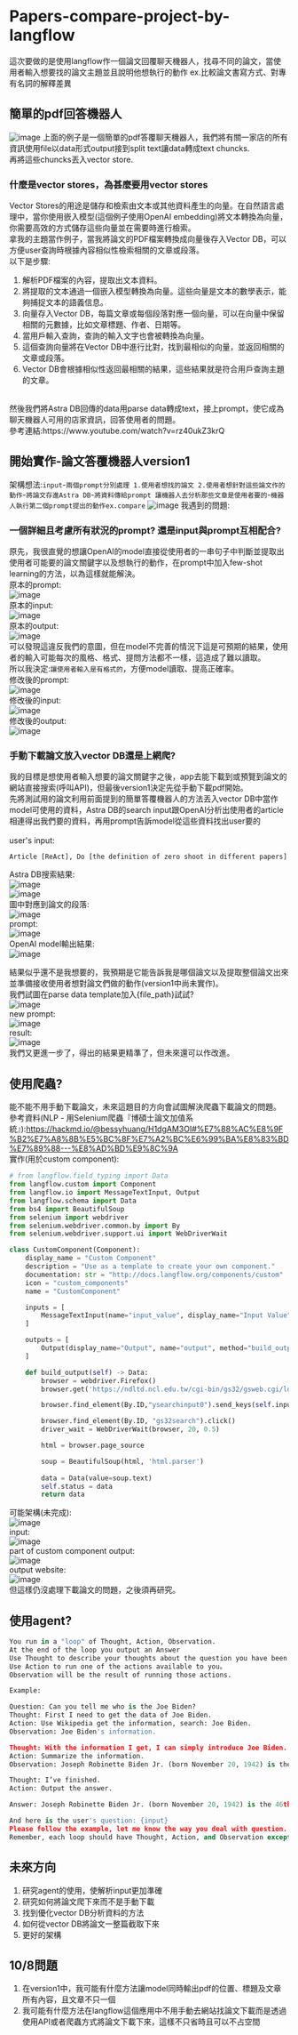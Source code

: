 # Papers-compare-project-by-langflow
這次要做的是使用langflow作一個論文回覆聊天機器人，找尋不同的論文，當使用者輸入想要找的論文主題並且說明他想執行的動作 ex.比較論文書寫方式、對專有名詞的解釋差異 <br>
## 簡單的pdf回答機器人
![image](https://github.com/yanyoulin/papers-compare-project-by-langflow/blob/main/langflow_project_pics/simple_pdf.png)
上面的例子是一個簡單的pdf答覆聊天機器人，我們將有關一家店的所有資訊使用file以data形式output接到split text讓data轉成text chuncks. <br>
再將這些chuncks丟入vector store. <br>
### 什麼是vector stores，為甚麼要用vector stores
Vector Stores的用途是儲存和檢索由文本或其他資料產生的向量。在自然語言處理中，當你使用嵌入模型(這個例子使用OpenAI embedding)將文本轉換為向量，你需要高效的方式儲存這些向量並在需要時進行檢索。<br>
拿我的主題當作例子，當我將論文的PDF檔案轉換成向量後存入Vector DB，可以方便user查詢時根據內容相似性檢索相關的文章或段落。 <br>
以下是步驟:<br>
1. 解析PDF檔案的內容，提取出文本資料。
2. 將提取的文本通過一個嵌入模型轉換為向量。這些向量是文本的數學表示，能夠捕捉文本的語義信息。
3. 向量存入Vector DB，每篇文章或每個段落對應一個向量，可以在向量中保留相關的元數據，比如文章標題、作者、日期等。
4. 當用戶輸入查詢，查詢的輸入文字也會被轉換為向量。
5. 這個查詢向量將在Vector DB中進行比對，找到最相似的向量，並返回相關的文章或段落。
6. Vector DB會根據相似性返回最相關的結果，這些結果就是符合用戶查詢主題的文章。
<br>
然後我們將Astra DB回傳的data用parse data轉成text，接上prompt，使它成為聊天機器人可用的店家資訊，回答使用者的問題。<br>
參考連結:https://www.youtube.com/watch?v=rz40ukZ3krQ <br>

## 開始實作-論文答覆機器人version1
架構想法:`input`-`兩個prompt分別處理 1.使用者想找的論文 2.使用者想針對這些論文作的動作`-`將論文存進Astra DB`-`將資料傳給prompt 讓機器人去分析那些文章是使用者要的`-`機器人執行第二個prompt提出的動作ex.compare`
![image](https://github.com/yanyoulin/papers-compare-project-by-langflow/blob/main/langflow_project_pics/project_ver1.png)
我遇到的問題: <br>
### 一個詳細且考慮所有狀況的prompt? 還是input與prompt互相配合?
原先，我很直覺的想讓OpenAI的model直接從使用者的一串句子中判斷並提取出使用者可能要的論文關鍵字以及想執行的動作，在prompt中加入few-shot learning的方法，以為這樣就能解決。<br>
原本的prompt:<br>
![image](https://github.com/yanyoulin/papers-compare-project-by-langflow/blob/main/langflow_project_pics/poor_prompt.png) <br>
原本的input:<br>
![image](https://github.com/yanyoulin/papers-compare-project-by-langflow/blob/main/langflow_project_pics/poor_input.png) <br>
原本的output:<br>
![image](https://github.com/yanyoulin/papers-compare-project-by-langflow/blob/main/langflow_project_pics/poor_output.png) <br>
可以發現這違反我們的意圖，但在model不完善的情況下這是可預期的結果，使用者的輸入可能每次的風格、格式、提問方法都不一樣，這造成了難以讀取。<br>
所以我決定:`讓使用者輸入是有格式的`，方便model讀取、提高正確率。<br>
修改後的prompt:<br>
![image](https://github.com/yanyoulin/papers-compare-project-by-langflow/blob/main/langflow_project_pics/promote_prompt.png) <br>
修改後的input:<br>
![image](https://github.com/yanyoulin/papers-compare-project-by-langflow/blob/main/langflow_project_pics/promote_input.png) <br>
修改後的output:<br>
![image](https://github.com/yanyoulin/papers-compare-project-by-langflow/blob/main/langflow_project_pics/promote_output.png) <br>
### 手動下載論文放入vector DB還是上網爬?
我的目標是想使用者輸入想要的論文關鍵字之後，app去能下載到或預覽到論文的網站直接搜索(呼叫API)，但最後version1決定先從手動下載pdf開始。<br>
先將測試用的論文利用前面提到的簡單答覆機器人的方法丟入vector DB中當作model可使用的資料，Astra DB的search input跟OpenAI分析出使用者的article相連得出我們要的資料，再用prompt告訴model從這些資料找出user要的<br>
<br>
user's input:<br>
```
Article [ReAct], Do [the definition of zero shoot in different papers]
```
Astra DB搜索結果:<br>
![image](https://github.com/yanyoulin/papers-compare-project-by-langflow/blob/main/langflow_project_pics/ver1_component_output.png) <br>
![image](https://github.com/yanyoulin/papers-compare-project-by-langflow/blob/main/langflow_project_pics/ver1_component_text.png) <br>
圖中對應到論文的段落:<br>
![image](https://github.com/yanyoulin/papers-compare-project-by-langflow/blob/main/langflow_project_pics/ver1_pdf_result.png) <br>
prompt:<br>
![image](https://github.com/yanyoulin/papers-compare-project-by-langflow/blob/main/langflow_project_pics/ver1_find_pdf_prompt.png) <br>
OpenAI model輸出結果:<br>
![image](https://github.com/yanyoulin/papers-compare-project-by-langflow/blob/main/langflow_project_pics/ver1_chatgptaboutpdf_output.png) <br>

結果似乎還不是我想要的，我預期是它能告訴我是哪個論文以及提取整個論文出來並準備接收使用者想對論文們做的動作(version1中尚未實作)。<br>
我們試圖在parse data template加入{file_path}試試?<br>
![image](https://github.com/yanyoulin/papers-compare-project-by-langflow/blob/main/langflow_project_pics/ver1.5_parsedata_prompt.png)<br>
new prompt:<br>
![image](https://github.com/yanyoulin/papers-compare-project-by-langflow/blob/main/langflow_project_pics/ver1.5_prompt.png)<br>
result:<br>
![image](https://github.com/yanyoulin/papers-compare-project-by-langflow/blob/main/langflow_project_pics/ver1.5_chatgptaboutpdf.png)<br>
我們又更進一步了，得出的結果更精準了，但未來還可以作改進。<br>
## 使用爬蟲?
能不能不用手動下載論文，未來這題目的方向會試圖解決爬蟲下載論文的問題。<br>
參考資料(NLP - 用Selenium爬蟲『博碩士論文加值系統』):https://hackmd.io/@bessyhuang/H1dgAM3OI#%E7%88%AC%E8%9F%B2%E7%A8%8B%E5%BC%8F%E7%A2%BC%E6%99%BA%E8%83%BD%E7%89%88---%E8%AD%BD%E9%8C%9A <br>
實作(用於custom component):<br>
```python
# from langflow.field_typing import Data
from langflow.custom import Component
from langflow.io import MessageTextInput, Output
from langflow.schema import Data
from bs4 import BeautifulSoup
from selenium import webdriver
from selenium.webdriver.common.by import By
from selenium.webdriver.support.ui import WebDriverWait

class CustomComponent(Component):
    display_name = "Custom Component"
    description = "Use as a template to create your own component."
    documentation: str = "http://docs.langflow.org/components/custom"
    icon = "custom_components"
    name = "CustomComponent"

    inputs = [
        MessageTextInput(name="input_value", display_name="Input Value", value="Hello, World!"),
    ]

    outputs = [
        Output(display_name="Output", name="output", method="build_output"),
    ]

    def build_output(self) -> Data:
        browser = webdriver.Firefox()
        browser.get('https://ndltd.ncl.edu.tw/cgi-bin/gs32/gsweb.cgi/login?o=dwebmge')

        browser.find_element(By.ID,"ysearchinput0").send_keys(self.input_value)

        browser.find_element(By.ID, "gs32search").click()
        driver_wait = WebDriverWait(browser, 20, 0.5)

        html = browser.page_source

        soup = BeautifulSoup(html, 'html.parser')
        
        data = Data(value=soup.text)
        self.status = data
        return data
```
可能架構(未完成):<br>
![image](https://github.com/yanyoulin/papers-compare-project-by-langflow/blob/main/langflow_project_pics/project_may1.png) <br> 
input:<br> 
![image](https://github.com/yanyoulin/papers-compare-project-by-langflow/blob/main/langflow_project_pics/may1_input.png) <br> 
part of custom component output:<br> 
![image](https://github.com/yanyoulin/papers-compare-project-by-langflow/blob/main/langflow_project_pics/may1_component_text.png) <br>
output website:<br> 
![image](https://github.com/yanyoulin/papers-compare-project-by-langflow/blob/main/langflow_project_pics/may1_website.png) <br>
但這樣仍沒處理下載論文的問題，之後須再研究。<br>
## 使用agent?
```python
You run in a "loop" of Thought, Action, Observation.
At the end of the loop you output an Answer
Use Thought to describe your thoughts about the question you have been asked.
Use Action to run one of the actions available to you。
Observation will be the result of running those actions.

Example:

Question: Can you tell me who is the Joe Biden?
Thought: First I need to get the data of Joe Biden.
Action: Use Wikipedia get the information, search: Joe Biden.
Observation: Joe Biden's information.

Thought: With the information I get, I can simply introduce Joe Biden.
Action: Summarize the information.
Observation: Joseph Robinette Biden Jr. (born November 20, 1942) is the 46th and current president of the United States, serving since 2021. A member of the Democratic Party, he was the 47th vice president under President Barack Obama from 2009 to 2017 and represented Delaware in the U.S. Senate from 1973 to 2009.

Thought: I’ve finished.
Action: Output the answer.

Answer: Joseph Robinette Biden Jr. (born November 20, 1942) is the 46th and current president of the United States, serving since 2021. A member of the Democratic Party, he was the 47th vice president under President Barack Obama from 2009 to 2017 and represented Delaware in the U.S. Senate from 1973 to 2009.

And here is the user's question: {input}
Please follow the example, let me know the way you deal with question.
Remember, each loop should have Thought, Action, and Observation except final loop.
```
## 未來方向
1. 研究agent的使用，使解析input更加準確
2. 研究如何將論文爬下來而不是手動下載
3. 找到優化vector DB分析資料的方法
4. 如何從vector DB將論文一整篇截取下來
5. 更好的架構
## 10/8問題
1. 在version1中，我可能有什麼方法讓model同時輸出pdf的位置、標題及文章所有內容，且文章不只一個
2. 我可能有什麼方法在langflow這個應用中不用手動去網站找論文下載而是透過使用API或者爬蟲方式將論文下載下來，這樣不只省時且可以不占空間










